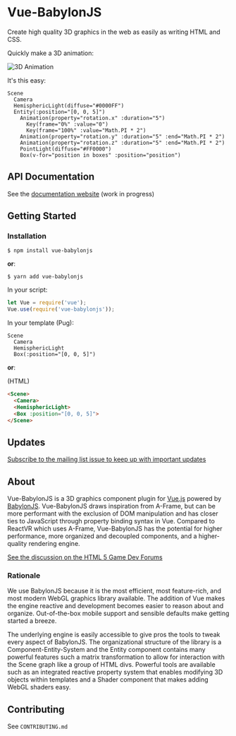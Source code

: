 # Vue-BabylonJS

Create high quality 3D graphics in the web as easily as writing HTML and CSS.

Quickly make a 3D animation:

![3D Animation](https://thumbs.gfycat.com/WhiteTangibleIndianspinyloach-size_restricted.gif)

It's this easy:

```pug
Scene
  Camera
  HemisphericLight(diffuse="#0000FF")
  Entity(:position="[0, 0, 5]")
    Animation(property="rotation.x" :duration="5")
      Key(frame="0%" :value="0")
      Key(frame="100%" :value="Math.PI * 2")
    Animation(property="rotation.y" :duration="5" :end="Math.PI * 2")
    Animation(property="rotation.z" :duration="5" :end="Math.PI * 2")
    PointLight(diffuse="#FF0000")
    Box(v-for="position in boxes" :position="position")
```

## API Documentation
See the [documentation website](https://beg-in.github.io/vue-babylonjs/) (work in progress)

## Getting Started

### Installation

```shell
$ npm install vue-babylonjs
```

**or**:

```shell
$ yarn add vue-babylonjs
```

In your script:

```js
let Vue = require('vue');
Vue.use(require('vue-babylonjs'));
```

In your template (Pug):

```pug
Scene
  Camera
  HemisphericLight
  Box(:position="[0, 0, 5]")
```

**or**:

(HTML)

```html
<Scene>
  <Camera>
  <HemisphericLight>
  <Box :position="[0, 0, 5]">
</Scene>
```
## Updates

[Subscribe to the mailing list issue to keep up with important updates](https://github.com/Beg-in/vue-babylonjs/issues/1)

## About

Vue-BabylonJS is a 3D graphics component plugin for [Vue.js](https://vuejs.org/) powered by [BabylonJS](https://www.babylonjs.com/).
Vue-BabylonJS draws inspiration from A-Frame, but can be more performant with the exclusion of DOM manipulation and has closer ties to JavaScript through property binding syntax in Vue. Compared to ReactVR which uses A-Frame, Vue-BabylonJS has the potential for higher performance, more organized and decoupled components, and a higher-quality rendering engine. 

[See the discussion on the HTML 5 Game Dev Forums](http://www.html5gamedevs.com/topic/35379-vue-integration-like-a-frame/)

### Rationale

We use BabylonJS because it is the most efficient, most feature-rich, and most modern WebGL graphics library available. The addition of Vue makes the engine reactive and development becomes easier to reason about and organize. Out-of-the-box mobile support and sensible defaults make getting started a breeze.

The underlying engine is easily accessible to give pros the tools to tweak every aspect of BabylonJS. The organizational structure of the library is a Component-Entity-System and the Entity component contains many powerful features such a matrix transformation to allow for interaction with the Scene graph like a group of HTML divs. Powerful tools are available such as an integrated reactive property system that enables modifying 3D objects within templates and a Shader component that makes adding WebGL shaders easy.

## Contributing

See `CONTRIBUTING.md`
